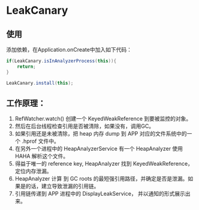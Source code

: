 # LeakCanary



## 使用

添加依赖，在Application.onCreate中加入如下代码：

```java
if(LeakCanary.isInAnalyzerProcess(this)){
    return;
}

LeakCanary.install(this);
```



## 工作原理：

1. RefWatcher.watch() 创建一个 KeyedWeakReference 到要被监控的对象。
2. 然后在后台线程检查引用是否被清除，如果没有，调用GC。
3. 如果引用还是未被清除，把 heap 内存 dump 到 APP 对应的文件系统中的一个 .hprof 文件中。
4. 在另外一个进程中的 HeapAnalyzerService 有一个 HeapAnalyzer 使用HAHA 解析这个文件。
5. 得益于唯一的 reference key, HeapAnalyzer 找到 KeyedWeakReference，定位内存泄漏。
6. HeapAnalyzer 计算 到 GC roots 的最短强引用路径，并确定是否是泄漏。如果是的话，建立导致泄漏的引用链。
7. 引用链传递到 APP 进程中的 DisplayLeakService， 并以通知的形式展示出来。